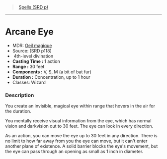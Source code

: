 ﻿---
!SpellItem
Name: Arcane Eye
AltName: '[Oeil magique](hd_spells_oeil_magique.md)'
Type: divination
Level: 4
CastingTime: 1 action
Range: 30 feet
Components: V, S, M (a bit of bat fur)
Duration: Concentration, up to 1 hour
Classes: Wizard
Family: SpellVO
Source: (SRD p118)
Id: spells_vo.md#arcane-eye
ParentLink: spells_vo.md#spells-srd-p
ParentName: Spells (SRD p)
NameLevel: 1
Attributes:
  Name: Arcane Eye
  Markdown: >+
    # <!--Name-->Arcane Eye<!--/Name-->


    - MDR: <!--AltName-->[Oeil magique](hd_spells_oeil_magique.md)<!--/AltName-->

    - Source: <!--Source-->(SRD p118)<!--/Source-->

    -  <!--Level-->4<!--/Level-->th-level <!--Type-->divination<!--/Type-->

    - **Casting Time :** <!--CastingTime-->1 action<!--/CastingTime-->

    - **Range :** <!--Range-->30 feet<!--/Range-->

    - **Components :** <!--Components-->V, S, M (a bit of bat fur)<!--/Components-->

    - **Duration :** <!--Duration-->Concentration, up to 1 hour<!--/Duration-->

    - Classes: <!--Classes-->Wizard<!--/Classes-->


    ### Description


    You create an invisible, magical eye within range that hovers in the air for the duration.


    You mentally receive visual information from the eye, which has normal vision and darkvision out to 30 feet. The eye can look in every direction.


    As an action, you can move the eye up to 30 feet in any direction. There is no limit to how far away from you the eye can move, but it can't enter another plane of existence. A solid barrier blocks the eye's movement, but the eye can pass through an opening as small as 1 inch in diameter.

  AltName: '[Oeil magique](hd_spells_oeil_magique.md)'
  Source: (SRD p118)
  Level: 4
  Type: divination
  CastingTime: 1 action
  Range: 30 feet
  Components: V, S, M (a bit of bat fur)
  Duration: Concentration, up to 1 hour
  Classes: Wizard
AttributesDictionary: >+
  Name: Arcane Eye

  Markdown: >+

    # <!--Name-->Arcane Eye<!--/Name-->





    - MDR: <!--AltName-->[Oeil magique](hd_spells_oeil_magique.md)<!--/AltName-->



    - Source: <!--Source-->(SRD p118)<!--/Source-->



    -  <!--Level-->4<!--/Level-->th-level <!--Type-->divination<!--/Type-->



    - **Casting Time :** <!--CastingTime-->1 action<!--/CastingTime-->



    - **Range :** <!--Range-->30 feet<!--/Range-->



    - **Components :** <!--Components-->V, S, M (a bit of bat fur)<!--/Components-->



    - **Duration :** <!--Duration-->Concentration, up to 1 hour<!--/Duration-->



    - Classes: <!--Classes-->Wizard<!--/Classes-->





    ### Description





    You create an invisible, magical eye within range that hovers in the air for the duration.





    You mentally receive visual information from the eye, which has normal vision and darkvision out to 30 feet. The eye can look in every direction.





    As an action, you can move the eye up to 30 feet in any direction. There is no limit to how far away from you the eye can move, but it can't enter another plane of existence. A solid barrier blocks the eye's movement, but the eye can pass through an opening as small as 1 inch in diameter.



  AltName: '[Oeil magique](hd_spells_oeil_magique.md)'

  Source: (SRD p118)

  Level: 4

  Type: divination

  CastingTime: 1 action

  Range: 30 feet

  Components: V, S, M (a bit of bat fur)

  Duration: Concentration, up to 1 hour

  Classes: Wizard

---
> [Spells (SRD p)](srd_spells.md)

---

# Arcane Eye

- MDR: [Oeil magique](hd_spells_oeil_magique.md)
- Source: (SRD p118)
-  4th-level divination
- **Casting Time :** 1 action
- **Range :** 30 feet
- **Components :** V, S, M (a bit of bat fur)
- **Duration :** Concentration, up to 1 hour
- Classes: Wizard

### Description

You create an invisible, magical eye within range that hovers in the air for the duration.

You mentally receive visual information from the eye, which has normal vision and darkvision out to 30 feet. The eye can look in every direction.

As an action, you can move the eye up to 30 feet in any direction. There is no limit to how far away from you the eye can move, but it can't enter another plane of existence. A solid barrier blocks the eye's movement, but the eye can pass through an opening as small as 1 inch in diameter.

